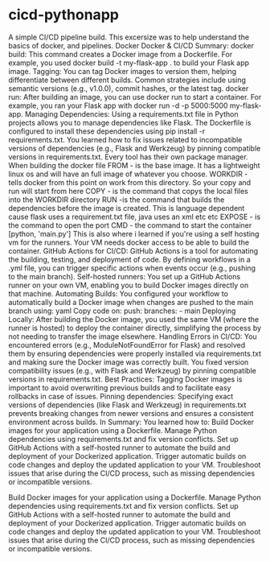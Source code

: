 # cicd-pythonapp
A simple CI/CD pipeline build.
This excersize was to help understand the basics of docker, and pipelines.
Docker
Docker & CI/CD Summary:
docker build: This command creates a Docker image from a Dockerfile. For example, you used docker build -t my-flask-app . to build your Flask app image.
Tagging: You can tag Docker images to version them, helping differentiate between different builds. Common strategies include using semantic versions (e.g., v1.0.0), commit hashes, or the latest tag.
docker run: After building an image, you can use docker run to start a container. For example, you ran your Flask app with docker run -d -p 5000:5000 my-flask-app.
Managing Dependencies:
Using a requirements.txt file in Python projects allows you to manage dependencies like Flask. The Dockerfile is configured to install these dependencies using pip install -r requirements.txt.
You learned how to fix issues related to incompatible versions of dependencies (e.g., Flask and Werkzeug) by pinning compatible versions in requirements.txt.  Every tool has their own package manager.
When building the docker file
FROM - is the base image.  It has a lightweight linux os and will have an full image of whatever you choose.
WORKDIR - tells docker from this point on work from this directory.  So your copy and run will start from here
COPY - is the command that copys the local files into the WORKDIR directory
RUN -is the command that builds the dependencies before the image is created.  This is language dependent cause flask uses a requirement.txt file, java uses an xml etc etc
EXPOSE - is the command to open the port
CMD - the command to start the container [python, 'main.py']
This is also where i learned if you're using a self hosting vm for the runners.  Your VM needs docker access to be able to build the container.
GitHub Actions for CI/CD:
GitHub Actions is a tool for automating the building, testing, and deployment of code. By defining workflows in a .yml file, you can trigger specific actions when events occur (e.g., pushing to the main branch).
Self-hosted runners: You set up a GitHub Actions runner on your own VM, enabling you to build Docker images directly on that machine.
Automating Builds: You configured your workflow to automatically build a Docker image when changes are pushed to the main branch using:
yaml
Copy code
on:
  push:
    branches:
      - main
Deploying Locally: After building the Docker image, you used the same VM (where the runner is hosted) to deploy the container directly, simplifying the process by not needing to transfer the image elsewhere.
Handling Errors in CI/CD:
You encountered errors (e.g., ModuleNotFoundError for Flask) and resolved them by ensuring dependencies were properly installed via requirements.txt and making sure the Docker image was correctly built.
You fixed version compatibility issues (e.g., with Flask and Werkzeug) by pinning compatible versions in requirements.txt.
Best Practices:
Tagging Docker images is important to avoid overwriting previous builds and to facilitate easy rollbacks in case of issues.
Pinning dependencies: Specifying exact versions of dependencies (like Flask and Werkzeug) in requirements.txt prevents breaking changes from newer versions and ensures a consistent environment across builds.
In Summary:
You learned how to:
Build Docker images for your application using a Dockerfile.
Manage Python dependencies using requirements.txt and fix version conflicts.
Set up GitHub Actions with a self-hosted runner to automate the build and deployment of your Dockerized application.
Trigger automatic builds on code changes and deploy the updated application to your VM.
Troubleshoot issues that arise during the CI/CD process, such as missing dependencies or incompatible versions.

Build Docker images for your application using a Dockerfile.
Manage Python dependencies using requirements.txt and fix version conflicts.
Set up GitHub Actions with a self-hosted runner to automate the build and deployment of your Dockerized application.
Trigger automatic builds on code changes and deploy the updated application to your VM.
Troubleshoot issues that arise during the CI/CD process, such as missing dependencies or incompatible versions.
